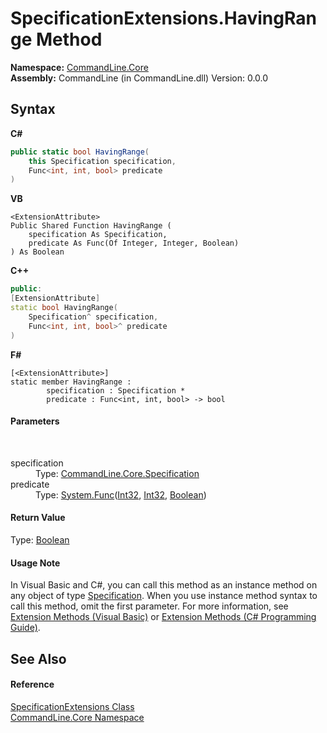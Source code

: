 # SpecificationExtensions.HavingRange Method 
 

**Namespace:**&nbsp;<a href="N_CommandLine_Core">CommandLine.Core</a><br />**Assembly:**&nbsp;CommandLine (in CommandLine.dll) Version: 0.0.0

## Syntax

**C#**<br />
``` C#
public static bool HavingRange(
	this Specification specification,
	Func<int, int, bool> predicate
)
```

**VB**<br />
``` VB
<ExtensionAttribute>
Public Shared Function HavingRange ( 
	specification As Specification,
	predicate As Func(Of Integer, Integer, Boolean)
) As Boolean
```

**C++**<br />
``` C++
public:
[ExtensionAttribute]
static bool HavingRange(
	Specification^ specification, 
	Func<int, int, bool>^ predicate
)
```

**F#**<br />
``` F#
[<ExtensionAttribute>]
static member HavingRange : 
        specification : Specification * 
        predicate : Func<int, int, bool> -> bool 

```


#### Parameters
&nbsp;<dl><dt>specification</dt><dd>Type: <a href="T_CommandLine_Core_Specification">CommandLine.Core.Specification</a><br /></dd><dt>predicate</dt><dd>Type: <a href="https://docs.microsoft.com/dotnet/api/system.func-3" target="_blank">System.Func</a>(<a href="https://docs.microsoft.com/dotnet/api/system.int32" target="_blank">Int32</a>, <a href="https://docs.microsoft.com/dotnet/api/system.int32" target="_blank">Int32</a>, <a href="https://docs.microsoft.com/dotnet/api/system.boolean" target="_blank">Boolean</a>)<br /></dd></dl>

#### Return Value
Type: <a href="https://docs.microsoft.com/dotnet/api/system.boolean" target="_blank">Boolean</a>

#### Usage Note
In Visual Basic and C#, you can call this method as an instance method on any object of type <a href="T_CommandLine_Core_Specification">Specification</a>. When you use instance method syntax to call this method, omit the first parameter. For more information, see <a href="https://docs.microsoft.com/dotnet/visual-basic/programming-guide/language-features/procedures/extension-methods">Extension Methods (Visual Basic)</a> or <a href="https://docs.microsoft.com/dotnet/csharp/programming-guide/classes-and-structs/extension-methods">Extension Methods (C# Programming Guide)</a>.

## See Also


#### Reference
<a href="T_CommandLine_Core_SpecificationExtensions">SpecificationExtensions Class</a><br /><a href="N_CommandLine_Core">CommandLine.Core Namespace</a><br />